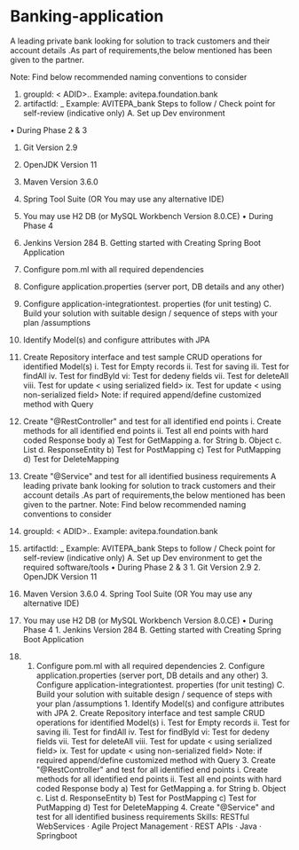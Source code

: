 # Banking-application

A leading private bank looking for solution to track customers and their account details .As part of requirements,the below mentioned has been given to the partner.

Note: Find below recommended naming conventions to consider
1. groupld: < ADID>.<phase>.<project>
Example: avitepa.foundation.bank
2. artifactld: <ADID>_<casestudy>
Example: AVITEPA_bank
Steps to follow / Check point for self-review (indicative only)
A. Set up Dev environment

• During Phase 2 & 3
1. Git Version 2.9
2. OpenJDK Version 11
3. Maven Version 3.6.0
4. Spring Tool Suite (OR You may use any alternative IDE)
5. You may use H2 DB (or MySQL Workbench Version 8.0.CE)
• During Phase 4
1. Jenkins Version 284
B. Getting started with Creating Spring Boot Application
1. Configure pom.ml with all required dependencies
2. Configure application.properties (server port, DB details and any other)
3. Configure application-integrationtest. properties (for unit testing)
C. Build your solution with suitable design / sequence of steps with your plan /assumptions
1. Identify Model(s) and configure attributes with JPA

2. Create Repository interface and test sample CRUD operations for identified Model(s)
i. Test for Empty records ii. Test for saving ili. Test for findAll iv. Test for findByld vi: Test for dedeny fields
vii. Test for deleteAll
viii. Test for update < using serialized field> ix. Test for update < using non-serialized field>
Note: if required append/define customized method with Query
3. Create "@RestController" and test for all identified end points
i. Create methods for all identified end points ii. Test all end points with hard coded Response body
a) Test for GetMapping
a. for String
b. Object
c. List
d. ResponseEntity<HttpStatus>
b) Test for PostMapping
c) Test for PutMapping
d) Test for DeleteMapping
4. Create "@Service" and test for all identified business requirements
A leading private bank looking for solution to track customers and their account details .As part of requirements,the below mentioned has been given to the partner. Note: Find below recommended naming conventions to consider
1. groupld: < ADID>.<phase>.<project> Example: avitepa.foundation.bank
2. artifactld: <ADID>_<casestudy> Example: AVITEPA_bank Steps to follow / Check point for self-review (indicative only) A. Set up Dev environment to get the required software/tools • During Phase 2 & 3 1. Git Version 2.9 2. OpenJDK Version 11
3. Maven Version 3.6.0 4. Spring Tool Suite (OR You may use any alternative IDE)
4. You may use H2 DB (or MySQL Workbench Version 8.0.CE) • During Phase 4 1. Jenkins Version 284 B. Getting started with Creating Spring Boot Application
5. 1. Configure pom.ml with all required dependencies 2. Configure application.properties (server port, DB details and any other) 3. Configure application-integrationtest. properties (for unit testing) C. Build your solution with suitable design / sequence of steps with your plan /assumptions 1. Identify Model(s) and configure attributes with JPA 2. Create Repository interface and test sample CRUD operations for identified Model(s) i. Test for Empty records ii. Test for saving ili. Test for findAll iv. Test for findByld vi: Test for dedeny fields vii. Test for deleteAll viii. Test for update < using serialized field> ix. Test for update < using non-serialized field> Note: if required append/define customized method with Query 3. Create "@RestController" and test for all identified end points i. Create methods for all identified end points ii. Test all end points with hard coded Response body a) Test for GetMapping a. for String b. Object c. List d. ResponseEntity<HttpStatus> b) Test for PostMapping c) Test for PutMapping d) Test for DeleteMapping 4. Create "@Service" and test for all identified business requirements 
Skills: RESTful WebServices · Agile Project Management · REST APIs · Java · Springboot
